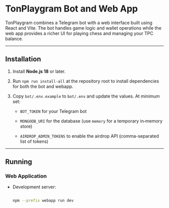 # TonPlaygram Bot and Web App

TonPlaygram combines a Telegram bot with a web interface built using React and Vite. The bot handles game logic and wallet operations while the web app provides a richer UI for playing chess and managing your TPC balance.

---

## Installation

1. Install **Node.js 18** or later.

2. Run `npm run install-all` at the repository root to install dependencies for both the bot and webapp.

3. Copy `bot/.env.example` to `bot/.env` and update the values. At minimum set:

   - `BOT_TOKEN` for your Telegram bot

   - `MONGODB_URI` for the database (use `memory` for a temporary in‑memory store)

   - `AIRDROP_ADMIN_TOKENS` to enable the airdrop API (comma-separated list of tokens)

---

## Running

### Web Application

- Development server:  

  ```bash

  npm --prefix webapp run dev
